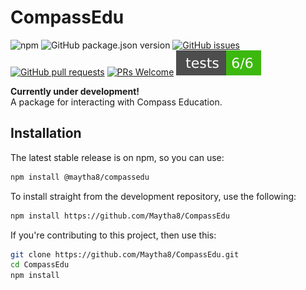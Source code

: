 # CompassEdu
![npm](https://img.shields.io/npm/v/@maytha8/compassedu?style=flat-square)
![GitHub package.json version](https://img.shields.io/github/package-json/v/Maytha8/CompassEdu?label=dev&style=flat-square)
[![GitHub issues](https://img.shields.io/github/issues/Maytha8/CompassEdu?style=flat-square)](https://github.com/Maytha8/CompassEdu/issues)
[![GitHub pull requests](https://img.shields.io/github/issues-pr/Maytha8/CompassEdu?style=flat-square)](https://github.com/Maytha8/CompassEdu/pulls)
[![PRs Welcome](https://img.shields.io/badge/PRs-welcome-brightgreen.svg?style=flat-square)](http://makeapullrequest.com)
![Test Results](https://raw.githubusercontent.com/Maytha8/CompassEdu/main/test/badge.svg)

**Currently under development!**<br>
A package for interacting with Compass Education.

## Installation

The latest stable release is on npm, so you can use:
```sh
npm install @maytha8/compassedu
```

To install straight from the development repository, use the following:
```sh
npm install https://github.com/Maytha8/CompassEdu
```

If you're contributing to this project, then use this:
```sh
git clone https://github.com/Maytha8/CompassEdu.git
cd CompassEdu
npm install
```
